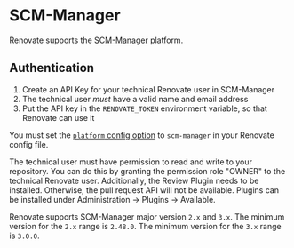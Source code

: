 # SCM-Manager

Renovate supports the [SCM-Manager](https://scm-manager.org) platform.

## Authentication

1. Create an API Key for your technical Renovate user in SCM-Manager
1. The technical user _must_ have a valid name and email address
1. Put the API key in the `RENOVATE_TOKEN` environment variable, so that Renovate can use it

You must set the [`platform` config option](/usage/self-hosted-configuration#platform) to `scm-manager` in your Renovate config file.

The technical user must have permission to read and write to your repository.
You can do this by granting the permission role "OWNER" to the technical Renovate user.
Additionally, the Review Plugin needs to be installed.
Otherwise, the pull request API will not be available.
Plugins can be installed under Administration -> Plugins -> Available.

Renovate supports SCM-Manager major version `2.x` and `3.x`.
The minimum version for the `2.x` range is `2.48.0`.
The minimum version for the `3.x` range is `3.0.0`.
